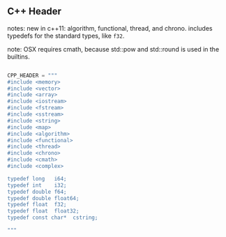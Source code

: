 C++ Header
----------

notes: new in c++11: algorithm, functional, thread, and chrono.
includes typedefs for the standard types, like `f32`.

note: OSX requires cmath, because std::pow and std::round is used in the builtins.

```python

CPP_HEADER = """
#include <memory>
#include <vector>
#include <array>
#include <iostream>
#include <fstream>
#include <sstream>
#include <string>
#include <map>
#include <algorithm>
#include <functional>
#include <thread>
#include <chrono>
#include <cmath>
#include <complex>

typedef long   i64;
typedef int    i32;
typedef double f64;
typedef double float64;
typedef float  f32;
typedef float  float32;
typedef const char*  cstring;

"""

```